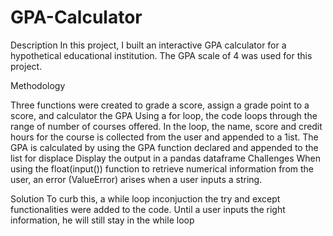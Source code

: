 # GPA-Calculator
Description In this project, I built an interactive GPA calculator for a hypothetical educational institution. The GPA scale of 4 was used for this project.

Methodology

Three functions were created to grade a score, assign a grade point to a score, and calculator the GPA
Using a for loop, the code loops through the range of number of courses offered. In the loop, the name, score and credit hours for the course is collected from the user and appended to a 1ist.
The GPA is calculated by using the GPA function declared and appended to the list for displace
Display the output in a pandas dataframe
Challenges When using the float(input()) function to retrieve numerical information from the user, an error (ValueError) arises when a user inputs a string.

Solution To curb this, a while loop inconjuction the try and except functionalities were added to the code. Until a user inputs the right information, he will still stay in the while loop

